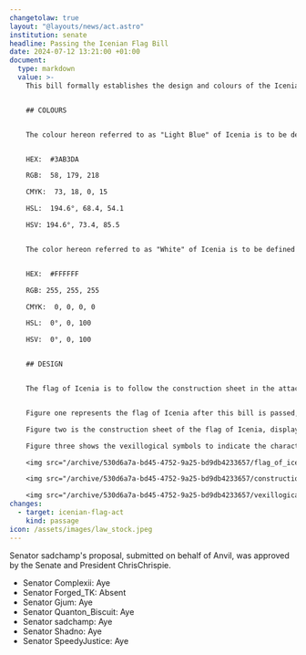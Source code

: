 ```yaml
---
changetolaw: true
layout: "@layouts/news/act.astro"
institution: senate
headline: Passing the Icenian Flag Bill
date: 2024-07-12 13:21:00 +01:00
document:
  type: markdown
  value: >-
    This bill formally establishes the design and colours of the Icenian flag.


    ## COLOURS


    The colour hereon referred to as "Light Blue" of Icenia is to be defined as twenty-two point seven percent red, seventy point two percent green, and eighty-five point five percent blue, represented by the following common values:


    HEX:  #3AB3DA  

    RGB:  58, 179, 218  

    CMYK:  73, 18, 0, 15  

    HSL:  194.6°, 68.4, 54.1  

    HSV: 194.6°, 73.4, 85.5  


    The color hereon referred to as "White" of Icenia is to be defined as one hundred percent red, one hundred percent green, and one hundred percent blue, represented by the following common values:


    HEX:  #FFFFFF  

    RGB: 255, 255, 255  

    CMYK:  0, 0, 0, 0  

    HSL:  0°, 0, 100  

    HSV:  0°, 0, 100  


    ## DESIGN


    The flag of Icenia is to follow the construction sheet in the attached image and flown vertically by rotating ninety degrees clockwise.


    Figure one represents the flag of Icenia after this bill is passed, it is a two-to-one ratio white field with a light blue dot one quarter of the height of the flag.

    Figure two is the construction sheet of the flag of Icenia, displaying all of the required information to recreate it.

    Figure three shows the vexillogical symbols to indicate the characteristics of the flag of Icenia, from left to right; this is the observe side of the flag, the flag's reverse side is identical to its observe side, and the flag's vertical state is a rotation of the orignal.

    <img src="/archive/530d6a7a-bd45-4752-9a25-bd9db4233657/flag_of_icenia.png" alt="Flag of Icenia" style="max-width: 100%; border: 1px solid #000;"/>

    <img src="/archive/530d6a7a-bd45-4752-9a25-bd9db4233657/construction_sheet.png" alt="Construction Sheet" style="max-width: 100%;"/>

    <img src="/archive/530d6a7a-bd45-4752-9a25-bd9db4233657/vexillogical_vertical_rotation.png" alt="Vertical Rotation" style="max-width: 100%;"/>
changes:
  - target: icenian-flag-act
    kind: passage
icon: /assets/images/law_stock.jpeg
---
```

Senator sadchamp's proposal, submitted on behalf of Anvil, was approved by the Senate and President ChrisChrispie.<!--more-->

- Senator Complexii: Aye
- Senator Forged_TK: Absent
- Senator Gjum: Aye
- Senator Quanton_Biscuit: Aye
- Senator sadchamp: Aye
- Senator Shadno: Aye
- Senator SpeedyJustice: Aye
